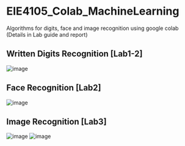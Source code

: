 # EIE4105_Colab_MachineLearning
Algorithms for digits, face and image recognition using google colab
(Details in Lab guide and report)

## Written Digits Recognition [Lab1-2]
![image](https://user-images.githubusercontent.com/56528924/181034563-f80dab66-ccbc-4e18-bbd7-0305ccf93097.png)

## Face Recognition [Lab2]
![image](https://user-images.githubusercontent.com/56528924/181035163-a04d8547-573a-41c6-964c-4b3d3c154e59.png)

## Image Recognition [Lab3]
![image](https://user-images.githubusercontent.com/56528924/181035374-9907633c-452e-4188-a55b-9a2a31714785.png)
![image](https://user-images.githubusercontent.com/56528924/181035386-5d047751-aa39-4901-9ab7-70549f20f689.png)
